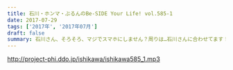 ```yaml
---
title: 石川・ホンマ・ぶるんのBe-SIDE Your Life! vol.585-1
date: 2017-07-29
tags: ['2017年', '2017年07月']
draft: false
summary: 石川さん、そろそろ、マジでスマホにしません？周りは…石川さんに合わせてます！MIURA
---
```


http://project-phi.ddo.jp/ishikawa/ishikawa585_1.mp3
